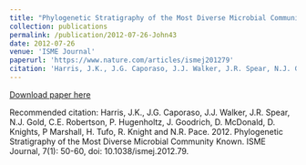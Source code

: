 ```yaml
---
title: "Phylogenetic Stratigraphy of the Most Diverse Microbial Community Known"
collection: publications
permalink: /publication/2012-07-26-John43
date: 2012-07-26
venue: 'ISME Journal'
paperurl: 'https://www.nature.com/articles/ismej201279'
citation: 'Harris, J.K., J.G. Caporaso, J.J. Walker, J.R. Spear, N.J. Gold, C.E. Robertson, P. Hugenholtz, J. Goodrich, D. McDonald, D. Knights, P Marshall, H. Tufo, R. Knight and N.R. Pace.  2012.  Phylogenetic Stratigraphy of the Most Diverse Microbial Community Known.  ISME Journal, 7(1): 50-60, doi: 10.1038/ismej.2012.79.'
---
```


<a href='https://www.nature.com/articles/ismej201279'>Download paper here</a>

Recommended citation: Harris, J.K., J.G. Caporaso, J.J. Walker, J.R. Spear, N.J. Gold, C.E. Robertson, P. Hugenholtz, J. Goodrich, D. McDonald, D. Knights, P Marshall, H. Tufo, R. Knight and N.R. Pace.  2012.  Phylogenetic Stratigraphy of the Most Diverse Microbial Community Known.  ISME Journal, 7(1): 50-60, doi: 10.1038/ismej.2012.79.